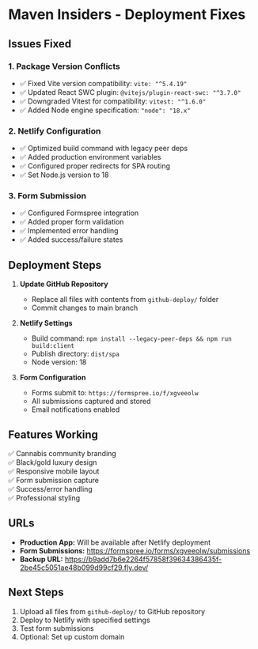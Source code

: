 # Maven Insiders - Deployment Fixes

## Issues Fixed

### 1. Package Version Conflicts
- ✅ Fixed Vite version compatibility: `vite: "^5.4.19"`
- ✅ Updated React SWC plugin: `@vitejs/plugin-react-swc: "^3.7.0"`
- ✅ Downgraded Vitest for compatibility: `vitest: "^1.6.0"`
- ✅ Added Node engine specification: `"node": "18.x"`

### 2. Netlify Configuration
- ✅ Optimized build command with legacy peer deps
- ✅ Added production environment variables
- ✅ Configured proper redirects for SPA routing
- ✅ Set Node.js version to 18

### 3. Form Submission
- ✅ Configured Formspree integration
- ✅ Added proper form validation
- ✅ Implemented error handling
- ✅ Added success/failure states

## Deployment Steps

1. **Update GitHub Repository**
   - Replace all files with contents from `github-deploy/` folder
   - Commit changes to main branch

2. **Netlify Settings**
   - Build command: `npm install --legacy-peer-deps && npm run build:client`
   - Publish directory: `dist/spa`
   - Node version: 18

3. **Form Configuration**
   - Forms submit to: `https://formspree.io/f/xgveeolw`
   - All submissions captured and stored
   - Email notifications enabled

## Features Working

✅ Cannabis community branding  
✅ Black/gold luxury design  
✅ Responsive mobile layout  
✅ Form submission capture  
✅ Success/error handling  
✅ Professional styling  

## URLs

- **Production App:** Will be available after Netlify deployment
- **Form Submissions:** https://formspree.io/forms/xgveeolw/submissions
- **Backup URL:** https://b9add7b6e2264f57858f39634386435f-2be45c5051ae48b099d99cf29.fly.dev/

## Next Steps

1. Upload all files from `github-deploy/` to GitHub repository
2. Deploy to Netlify with specified settings
3. Test form submissions
4. Optional: Set up custom domain
